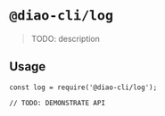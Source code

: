 # `@diao-cli/log`

> TODO: description

## Usage

```
const log = require('@diao-cli/log');

// TODO: DEMONSTRATE API
```
